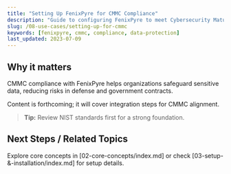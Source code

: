 ```yaml
---
title: "Setting Up FenixPyre for CMMC Compliance"
description: "Guide to configuring FenixPyre to meet Cybersecurity Maturity Model Certification (CMMC) requirements."
slug: /08-use-cases/setting-up-for-cmmc
keywords: [fenixpyre, cmmc, compliance, data-protection]
last_updated: 2023-07-09
---
```


## Why it matters
CMMC compliance with FenixPyre helps organizations safeguard sensitive data, reducing risks in defense and government contracts.

Content is forthcoming; it will cover integration steps for CMMC alignment.

> **Tip:** Review NIST standards first for a strong foundation.

## Next Steps / Related Topics
Explore core concepts in [02-core-concepts/index.md] or check [03-setup-&-installation/index.md] for setup details.
